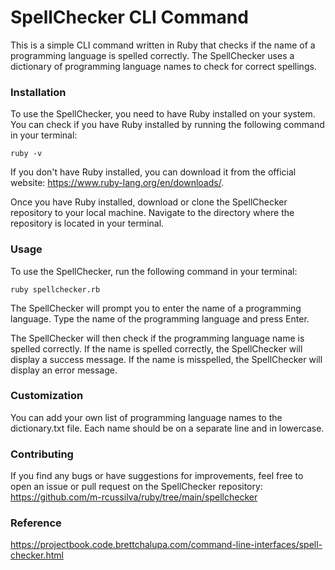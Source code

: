 # SpellChecker CLI Command

This is a simple CLI command written in Ruby that checks if the name of a programming language
is spelled correctly. The SpellChecker uses a dictionary of programming language names to check for
correct spellings.

### Installation

To use the SpellChecker, you need to have Ruby installed on your system. You can check
if you have Ruby installed by running the following command in your terminal:

```
ruby -v
```

If you don't have Ruby installed, you can download it from the official website:
https://www.ruby-lang.org/en/downloads/.

Once you have Ruby installed, download or clone the SpellChecker repository to your local machine.
Navigate to the directory where the repository is located in your terminal.

### Usage

To use the SpellChecker, run the following command in your terminal:

```
ruby spellchecker.rb
```

The SpellChecker will prompt you to enter the name of a programming language.
Type the name of the programming language and press Enter.

The SpellChecker will then check if the programming language name is spelled correctly.
If the name is spelled correctly, the SpellChecker will display a success message.
If the name is misspelled, the SpellChecker will display an error message.

### Customization

You can add your own list of programming language names to the dictionary.txt file.
Each name should be on a separate line and in lowercase.

### Contributing

If you find any bugs or have suggestions for improvements, feel free to open an issue
or pull request on the SpellChecker repository:
https://github.com/m-rcussilva/ruby/tree/main/spellchecker

### Reference

https://projectbook.code.brettchalupa.com/command-line-interfaces/spell-checker.html
